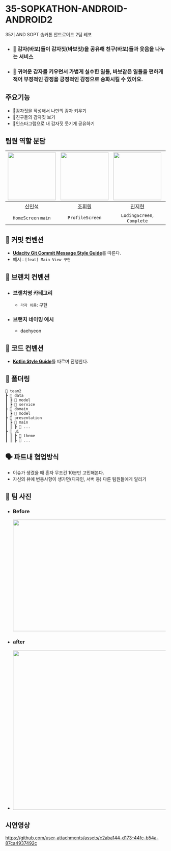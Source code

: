# 35-SOPKATHON-ANDROID-ANDROID2

35기 AND SOPT 솝커톤 안드로이드 2팀 레포

- ### 🥔 감자(바보)들이 감자짓(바보짓)을 공유해 친구(바보)들과 웃음을 나누는 서비스
- ### 🥔 귀여운 감자를 키우면서 가볍게 실수한 일들, 바보같은 일들을 편하게 적어 부정적인 감정을 긍정적인 감정으로 승화시킬 수 있어요.

## 주요기능

- 🥔감자짓을 작성해서 나만의 감자 키우기
- 🥔친구들의 감자짓 보기
- 🥔인스타그램으로 내 감자짓 웃기게 공유하기

## 팀원 역할 분담

| <img src="https://avatars.githubusercontent.com/u/122257945?v=4" width="150dp"  height="150dp"> | <img src="https://avatars.githubusercontent.com/u/118262343?v=4" width="150dp"  height="150dp"> | <img src="https://avatars.githubusercontent.com/u/108039053?v=4" width="150dp"  height="150dp"> | <img src="https://avatars.githubusercontent.com/u/132973917?v=4" width="150dp"  height="150dp"> |
|:-----------------------------------------------------------------------------------------------:|:-----------------------------------------------------------------------------------------------:|:-----------------------------------------------------------------------------------------------:|:-----------------------------------------------------------------------------------------------:|
|                               [신민석](https://github.com/t1nm1ksun)                               |                                [조휘원](https://github.com/hwidung)                                |                             [진지현](https://github.com/serioushyeon)                              |                               [김대현](https://github.com/wjdrjs00)                                |
|                                       `HomeScreen` `main`                                       |                                         `ProfileScreen`                                         |                                   `LodingScreen`, `Complete`                                    |                                   `Writescreen` `bottomSheet`                                   |

## 📌 커밋 컨벤션

- [**Udacity Git Commit Message Style Guide**](https://udacity.github.io/git-styleguide/)를 따른다.
- 예시 : `[feat] Main View 구현`

## 📌 브랜치 컨벤션

- ### 브랜치명 카테고리

    - `각자 이름`: 구현

- ### 브랜치 네이밍 예시
    - daehyeon

## 📌 코드 컨벤션

- [**Kotlin Style Guide**](https://kotlinlang.org/docs/coding-conventions.html)를 따르며 진행한다.

## 📁 폴더링

    📂 team2
    ┣ 📂 data
    ┃ ┣ 📂 model
    ┃ ┣ 📂 service
    ┣ 📂 domain
    ┃ ┣ 📂 model
    ┣ 📂 presentation
    ┃ ┣ 📂 main
    ┃ ┃ ┣ 📂 ...
    ┣ 📂 ui
    ┃ ┃ ┣ 📂 theme
    ┃ ┃ ┣ 📂 ...

## 🗣 파트내 협업방식

- 이슈가 생겼을 때 혼자 무조건 10분만 고민해본다.
- 자신의 뷰에 변동사항이 생가면(디자인, 서버 등) 다른 팀원들에게 알리기

## 📸 팀 사진

- ### Before
  <img src="https://github.com/user-attachments/assets/4130160e-b0b1-4790-885e-199804c083bd" width="500"  height="350">


- ### after

- <img src="https://github.com/user-attachments/assets/2ab8a486-3342-44d8-a4aa-2ad13f240c0b" width="500"  height="500">


## 시연영상
https://github.com/user-attachments/assets/c2aba144-d173-44fc-b54a-87ca4937492c



